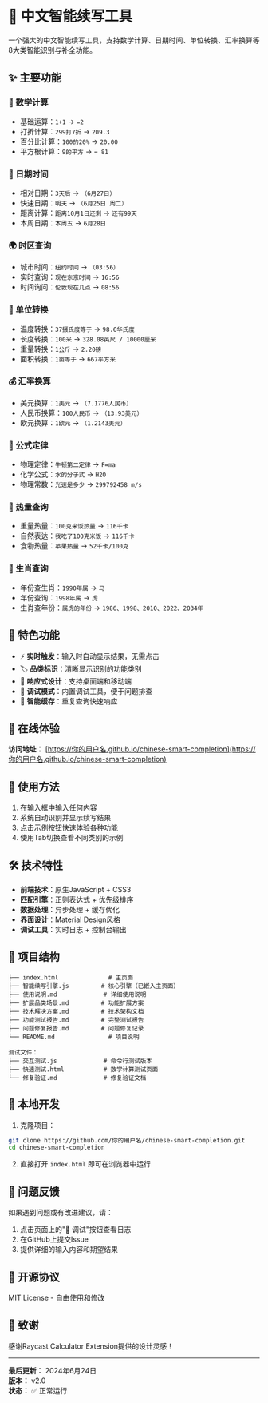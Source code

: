 # 🧠 中文智能续写工具

一个强大的中文智能续写工具，支持数学计算、日期时间、单位转换、汇率换算等8大类智能识别与补全功能。

## ✨ 主要功能

### 🔢 数学计算
- 基础运算：`1+1` → `=2`
- 打折计算：`299打7折` → `209.3`
- 百分比计算：`100的20%` → `20.00`
- 平方根计算：`9的平方` → `= 81`

### 📅 日期时间
- 相对日期：`3天后` → `（6月27日）`
- 快速日期：`明天` → `（6月25日 周二）`
- 距离计算：`距离10月1日还剩` → `还有99天`
- 本周日期：`本周五` → `6月28日`

### 🌍 时区查询
- 城市时间：`纽约时间` → `（03:56）`
- 实时查询：`现在东京时间` → `16:56`
- 时间询问：`伦敦现在几点` → `08:56`

### 🔄 单位转换
- 温度转换：`37摄氏度等于` → `98.6华氏度`
- 长度转换：`100米` → `328.08英尺 / 10000厘米`
- 重量转换：`1公斤` → `2.20磅`
- 面积转换：`1亩等于` → `667平方米`

### 💰 汇率换算
- 美元换算：`1美元` → `（7.1776人民币）`
- 人民币换算：`100人民币` → `（13.93美元）`
- 欧元换算：`1欧元` → `（1.2143美元）`

### 📐 公式定律
- 物理定律：`牛顿第二定律` → `F=ma`
- 化学公式：`水的分子式` → `H2O`
- 物理常数：`光速是多少` → `299792458 m/s`

### 🍎 热量查询
- 重量热量：`100克米饭热量` → `116千卡`
- 自然表达：`我吃了100克米饭` → `116千卡`
- 食物热量：`苹果热量` → `52千卡/100克`

### 🐲 生肖查询
- 年份查生肖：`1990年属` → `马`
- 年份查询：`1998年属` → `虎`
- 生肖查年份：`属虎的年份` → `1986、1998、2010、2022、2034年`

## 🎯 特色功能

- ⚡ **实时触发**：输入时自动显示结果，无需点击
- 🏷️ **品类标识**：清晰显示识别的功能类别
- 📱 **响应式设计**：支持桌面端和移动端
- 🐛 **调试模式**：内置调试工具，便于问题排查
- 💾 **智能缓存**：重复查询快速响应

## 🚀 在线体验

**访问地址：** [https://你的用户名.github.io/chinese-smart-completion](https://你的用户名.github.io/chinese-smart-completion)

## 📖 使用方法

1. 在输入框中输入任何内容
2. 系统自动识别并显示续写结果
3. 点击示例按钮快速体验各种功能
4. 使用Tab切换查看不同类别的示例

## 🛠️ 技术特性

- **前端技术**：原生JavaScript + CSS3
- **匹配引擎**：正则表达式 + 优先级排序
- **数据处理**：异步处理 + 缓存优化
- **界面设计**：Material Design风格
- **调试工具**：实时日志 + 控制台输出

## 📁 项目结构

```
├── index.html              # 主页面
├── 智能续写引擎.js         # 核心引擎（已嵌入主页面）
├── 使用说明.md             # 详细使用说明
├── 扩展品类场景.md         # 功能扩展方案
├── 技术解决方案.md         # 技术架构文档
├── 功能测试报告.md         # 完整测试报告
├── 问题修复报告.md         # 问题修复记录
└── README.md               # 项目说明

测试文件：
├── 交互测试.js             # 命令行测试版本
├── 快速测试.html           # 数学计算测试页面
└── 修复验证.md             # 修复验证文档
```

## 🔧 本地开发

1. 克隆项目：
```bash
git clone https://github.com/你的用户名/chinese-smart-completion.git
cd chinese-smart-completion
```

2. 直接打开 `index.html` 即可在浏览器中运行

## 🐛 问题反馈

如果遇到问题或有改进建议，请：
1. 点击页面上的"🐛 调试"按钮查看日志
2. 在GitHub上提交Issue
3. 提供详细的输入内容和期望结果

## 📄 开源协议

MIT License - 自由使用和修改

## 🙏 致谢

感谢Raycast Calculator Extension提供的设计灵感！

---

**最后更新：** 2024年6月24日  
**版本：** v2.0  
**状态：** ✅ 正常运行 